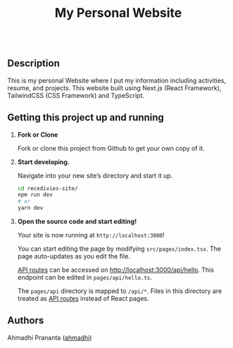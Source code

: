 <div align="center" style="padding-bottom: 20px">
    <h1>My Personal Website</h1>
    <img src="https://img.shields.io/badge/Next-black?style=for-the-badge&logo=next.js&logoColor=white" alt=""/>
    <img src="https://img.shields.io/badge/TypeScript-007ACC?style=for-the-badge&logo=typescript&logoColor=white" alt=""/>
    <img src="https://img.shields.io/badge/tailwindcss-%2338B2AC.svg?style=for-the-badge&logo=tailwind-css&logoColor=white" alt=""/>
    <img src="https://img.shields.io/badge/vercel-%23000000.svg?style=for-the-badge&logo=vercel&logoColor=white" alt=""/>
</div>

## Description

This is my personal Website where I put my information including activities, resume, and projects. This website built using Next.js (React Framework), TailwindCSS (CSS Framework) and TypeScript.

## Getting this project up and running

1. **Fork or Clone**

   Fork or clone this project from Github to get your own copy of it.

2. **Start developing.**

   Navigate into your new site’s directory and start it up.

   ```sh
   cd recedivies-site/
   npm run dev
   # or
   yarn dev
   ```

3. **Open the source code and start editing!**

   Your site is now running at `http://localhost:3000`!

   You can start editing the page by modifying `src/pages/index.tsx`. The page auto-updates as you edit the file.

   [API routes](https://nextjs.org/docs/api-routes/introduction) can be accessed on [http://localhost:3000/api/hello](http://localhost:3000/api/hello). This endpoint can be edited in `pages/api/hello.ts`.

   The `pages/api` directory is mapped to `/api/*`. Files in this directory are treated as [API routes](https://nextjs.org/docs/api-routes/introduction) instead of React pages.

## Authors

Ahmadhi Prananta ([ahmadhi](https://github.com/Recedivies))
